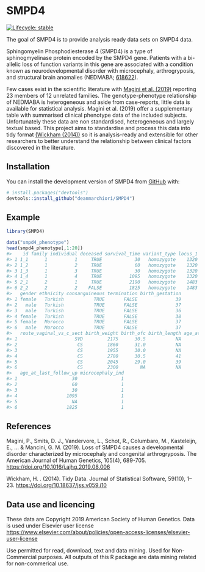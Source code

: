 
<!-- README.md is generated from README.Rmd. Please edit that file -->

# SMPD4

<!-- badges: start -->

[![Lifecycle:
stable](https://img.shields.io/badge/lifecycle-stable-brightgreen.svg)](https://lifecycle.r-lib.org/articles/stages.html#stable)
<!-- badges: end -->

The goal of SMPD4 is to provide analysis ready data sets on SMPD4 data.

Sphingomyelin Phosphodiesterase 4 (SMPD4) is a type of sphinogmyelinase
protein encoded by the SMPD4 gene. Patients with a bi-allelic loss of
function variants in this gene are associated with a condition known as
neurodevelopmental disorder with microcephaly, arthrogryposis, and
structural brain anomalies (NEDMABA;
[618622](https://omim.org/entry/618622)).

Few cases exist in the scientific literature with [Magini et
al. (2019)](https://doi.org/10.1016/j.ajhg.2019.08.006) reporting 23
members of 12 unrelated families. The genotype-phenotype relationship of
NEDMABA is heterogeneous and aside from case-reports, little data is
available for statistical analysis. Magini et al. (2019) offer a
supplementary table with summarised clinical phenotype data of the
included subjects. Unfortunately these data are non standardised,
heterogeneous and largely textual based. This project aims to
standardise and process this data into tidy format [(Wickham
(2014))](https://doi.org/10.1016/j.ajhg.2019.08.006) so it is
analysis-ready and extensible for other researchers to better understand
the relationship between clinical factors discovered in the literature.

## Installation

You can install the development version of SMPD4 from
[GitHub](https://github.com/) with:

``` r
# install.packages("devtools")
devtools::install_github("deanmarchiori/SMPD4")
```

## Example

``` r
library(SMPD4)

data("smpd4_phenotype")
head(smpd4_phenotype[,1:20])
#>    id family individual deceased survival_time variant_type locus_1 locus_2
#> 1 1_1      1          1     TRUE            30   homozygote    1320      NA
#> 2 1_2      1          2     TRUE            60   homozygote    1320      NA
#> 3 1_3      1          3     TRUE            30   homozygote    1320      NA
#> 4 1_4      1          4     TRUE          1095   homozygote    1320      NA
#> 5 2_1      2          1     TRUE          2190   homozygote    1483      NA
#> 6 2_2      2          2    FALSE          1825   homozygote    1483      NA
#>   gender ethnicity consanguineous termination birth_gestation
#> 1 female   Turkish           TRUE       FALSE              39
#> 2   male   Turkish           TRUE       FALSE              37
#> 3   male   Turkish           TRUE       FALSE              36
#> 4 female   Turkish           TRUE       FALSE              38
#> 5 female   Morocco           TRUE       FALSE              37
#> 6   male   Morocco           TRUE       FALSE              37
#>   route_vaginal_vs_c_sect birth_weight birth_ofc birth_length age_at_demise
#> 1                     SVD         2175      30.5           NA            30
#> 2                      CS         1860      31.0           NA            60
#> 3                      CS         1955      30.0           NA             2
#> 4                      CS         2780      30.5           41          1095
#> 5                      CS         2045      29.0           39          2190
#> 6                      CS         2300        NA           NA            NA
#>   age_at_last_follow_up microcephaly_ind
#> 1                    30                1
#> 2                    60                1
#> 3                    30                1
#> 4                  1095                1
#> 5                    NA                1
#> 6                  1825                1
```

## References

Magini, P., Smits, D. J., Vandervore, L., Schot, R., Columbaro, M.,
Kasteleijn, E., … & Mancini, G. M. (2019). Loss of SMPD4 causes a
developmental disorder characterized by microcephaly and congenital
arthrogryposis. The American Journal of Human Genetics, 105(4), 689-705.
<https://doi.org/10.1016/j.ajhg.2019.08.006>

Wickham, H. . (2014). Tidy Data. Journal of Statistical Software,
59(10), 1–23. <https://doi.org/10.18637/jss.v059.i10>

## Data use and licencing

These data are Copyright 2019 American Society of Human Genetics. Data
is used under Elsevier user license
<https://www.elsevier.com/about/policies/open-access-licenses/elsevier-user-license>

Use permitted for read, download, text and data mining. Used for
Non-Commercial purposes. All outputs of this R package are data mining
related for non-commerical use.
